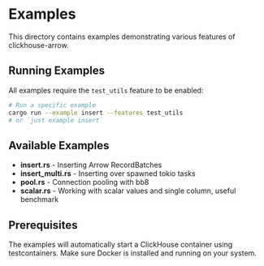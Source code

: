 # Examples

This directory contains examples demonstrating various features of clickhouse-arrow.

## Running Examples

All examples require the `test_utils` feature to be enabled:

```bash
# Run a specific example
cargo run --example insert --features test_utils
# or `just example insert`
```

## Available Examples

- **insert.rs** - Inserting Arrow RecordBatches
- **insert_multi.rs** - Inserting over spawned tokio tasks
- **pool.rs** - Connection pooling with bb8
- **scalar.rs** - Working with scalar values and single column, useful benchmark

## Prerequisites

The examples will automatically start a ClickHouse container using testcontainers.
Make sure Docker is installed and running on your system.
